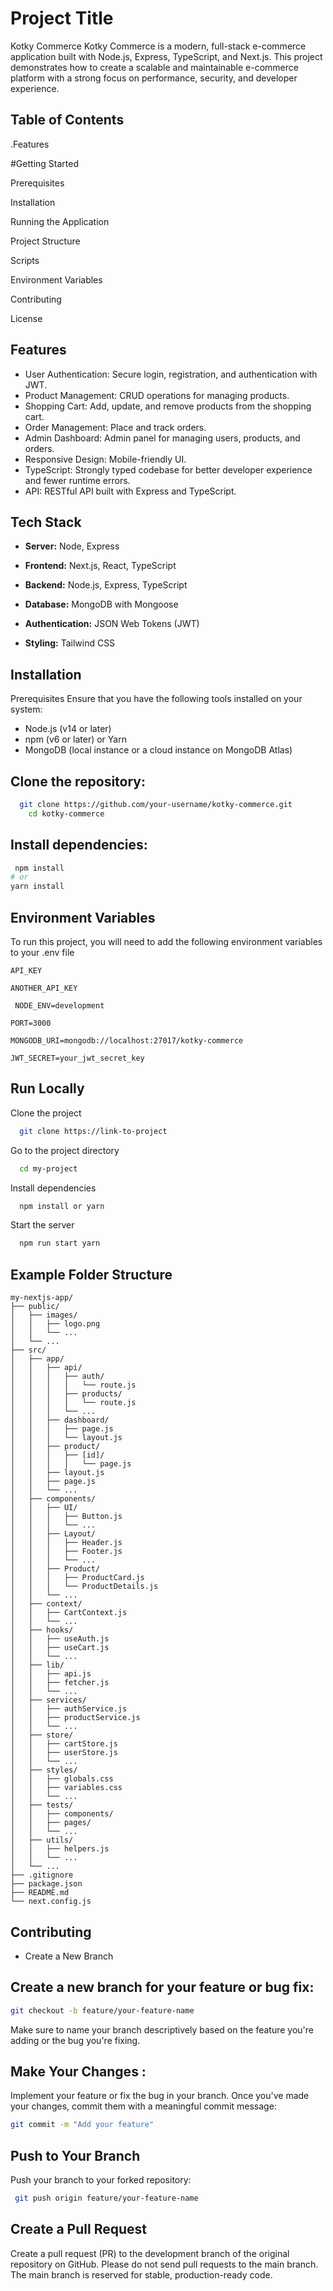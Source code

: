 
# Project Title

Kotky Commerce
Kotky Commerce is a modern, full-stack e-commerce application built with Node.js, Express, TypeScript, and Next.js. This project demonstrates how to create a scalable and maintainable e-commerce platform with a strong focus on performance, security, and developer experience.



## Table of Contents

.Features

#Getting Started

Prerequisites

Installation

Running the Application

Project Structure

Scripts

Environment Variables

Contributing

License


## Features

- User Authentication: Secure login, registration, and authentication with JWT.
- Product Management: CRUD operations for managing products.
- Shopping Cart: Add, update, and remove products from the shopping cart.
- Order Management: Place and track orders.
- Admin Dashboard: Admin panel for managing users, products, and orders.
- Responsive Design: Mobile-friendly UI.
- TypeScript: Strongly typed codebase for better developer experience and fewer runtime errors.
- API: RESTful API built with Express and TypeScript.


## Tech Stack



- **Server:** Node, Express

- **Frontend:** Next.js, React, TypeScript

- **Backend:** Node.js, Express, TypeScript

- **Database:** MongoDB with Mongoose

- **Authentication:** JSON Web Tokens (JWT)

- **Styling:** Tailwind CSS


## Installation



Prerequisites
Ensure that you have the following tools installed on your system:

- Node.js (v14 or later)
- npm (v6 or later) or Yarn
- MongoDB (local instance or a cloud instance on MongoDB Atlas)


## Clone the repository:

```bash
  git clone https://github.com/your-username/kotky-commerce.git
    cd kotky-commerce
```
## Install dependencies:

 ```bash
  npm install
# or
yarn install
```
## Environment Variables

To run this project, you will need to add the following environment variables to your .env file

`API_KEY`

`ANOTHER_API_KEY`

` NODE_ENV=development`

`PORT=3000`

`MONGODB_URI=mongodb://localhost:27017/kotky-commerce`

`JWT_SECRET=your_jwt_secret_key`



## Run Locally

Clone the project

```bash
  git clone https://link-to-project
```

Go to the project directory

```bash
  cd my-project
```

Install dependencies

```bash
  npm install or yarn 
```

Start the server

```bash
  npm run start yarn 
```


## Example Folder Structure


```
my-nextjs-app/
├── public/
│   ├── images/
│   │   ├── logo.png
│   │   └── ...
│   └── ...
├── src/
│   ├── app/
│   │   ├── api/
│   │   │   ├── auth/
│   │   │   │   └── route.js
│   │   │   ├── products/
│   │   │   │   └── route.js
│   │   │   └── ...
│   │   ├── dashboard/
│   │   │   ├── page.js
│   │   │   └── layout.js
│   │   ├── product/
│   │   │   ├── [id]/
│   │   │   │   └── page.js
│   │   ├── layout.js
│   │   ├── page.js
│   │   └── ...
│   ├── components/
│   │   ├── UI/
│   │   │   ├── Button.js
│   │   │   └── ...
│   │   ├── Layout/
│   │   │   ├── Header.js
│   │   │   ├── Footer.js
│   │   │   └── ...
│   │   ├── Product/
│   │   │   ├── ProductCard.js
│   │   │   └── ProductDetails.js
│   │   └── ...
│   ├── context/
│   │   ├── CartContext.js
│   │   └── ...
│   ├── hooks/
│   │   ├── useAuth.js
│   │   ├── useCart.js
│   │   └── ...
│   ├── lib/
│   │   ├── api.js
│   │   ├── fetcher.js
│   │   └── ...
│   ├── services/
│   │   ├── authService.js
│   │   ├── productService.js
│   │   └── ...
│   ├── store/
│   │   ├── cartStore.js
│   │   ├── userStore.js
│   │   └── ...
│   ├── styles/
│   │   ├── globals.css
│   │   ├── variables.css
│   │   └── ...
│   ├── tests/
│   │   ├── components/
│   │   ├── pages/
│   │   └── ...
│   ├── utils/
│   │   ├── helpers.js
│   │   └── ...
│   └── ...
├── .gitignore
├── package.json
├── README.md
└── next.config.js

```


## Contributing


- Create a New Branch
## Create a new branch for your feature or bug fix:
``` bash 
git checkout -b feature/your-feature-name
```
Make sure to name your branch descriptively based on the feature you're adding or the bug you're fixing.

## Make Your Changes :

Implement your feature or fix the bug in your branch. Once you've made your changes, commit them with a meaningful commit message:

``` bash
git commit -m "Add your feature"
```
 ## Push to Your Branch
Push your branch to your forked repository:



``` bash
 git push origin feature/your-feature-name
```
## Create a Pull Request

Create a pull request (PR) to the development branch of the original repository on GitHub. Please do not send pull requests to the main branch. The main branch is reserved for stable, production-ready code.
